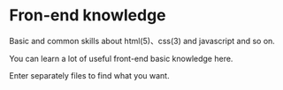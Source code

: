 # Fron-end knowledge
Basic and common skills about html(5)、css(3) and javascript and so on.

You can learn a lot of useful front-end basic knowledge here.

Enter separately files to find what you want.
